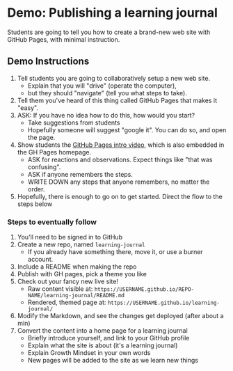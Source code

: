 # Demo: Publishing a learning journal

Students are going to tell you how to create a brand-new web site with GitHub Pages, with minimal instruction. 

## Demo Instructions

1. Tell students you are going to collaboratively setup a new web site. 
    - Explain that you will "drive" (operate the computer), 
    - but they should "navigate" (tell you what steps to take).
1. Tell them you've heard of this thing called GitHub Pages that makes it "easy". 
1. ASK: If you have no idea how to do this, how would you start?
    - Take suggestions from students
    - Hopefully someone will suggest "google it". You can do so, and open the page.
1. Show students the [GitHub Pages intro video](https://www.youtube.com/watch?v=2MsN8gpT6jY), which is also embedded in the GH Pages homepage.
    - ASK for reactions and observations. Expect things like "that was confusing". 
    - ASK if anyone remembers the steps. 
    - WRITE DOWN any steps that anyone remembers, no matter the order. 
1. Hopefully, there is enough to go on to get started. Direct the flow to the steps below

### Steps to eventually follow

1. You'll need to be signed in to GitHub
1. Create a new repo, named `learning-journal`
    - If you already have something there, move it, or use a burner account.
1. Include a README when making the repo
1. Publish with GH pages, pick a theme you like
1. Check out your fancy new live site!
    - Raw content visible at: `https://USERNAME.github.io/REPO-NAME/learning-journal/README.md`
    - Rendered, themed page at: `https://USERNAME.github.io/learning-journal/`
1. Modify the Markdown, and see the changes get deployed (after about a min)
1. Convert the content into a home page for a learning journal
    - Briefly introduce yourself, and link to your GitHub profile
    - Explain what the site is about (it's a learning journal)
    - Explain Growth Mindset in your own words
    - New pages will be added to the site as we learn new things
